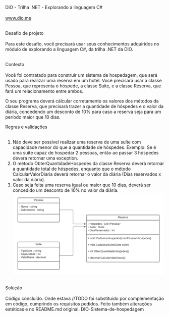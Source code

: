 DIO - Trilha .NET - Explorando a linguagem C# <br></br>
www.dio.me <br></br>

Desafio de projeto <br></br>
Para este desafio, você precisará usar seus conhecimentos adquiridos no módulo de explorando a linguagem C#, da trilha .NET da DIO.<br></br>

Contexto <br></br>
Você foi contratado para construir um sistema de hospedagem, que será usado para realizar uma reserva em um hotel. Você precisará usar a classe Pessoa, que representa o hóspede, a classe Suíte, e a classe Reserva, que fará um relacionamento entre ambos.

O seu programa deverá cálcular corretamente os valores dos métodos da classe Reserva, que precisará trazer a quantidade de hóspedes e o valor da diária, concedendo um desconto de 10% para caso a reserva seja para um período maior que 10 dias.

Regras e validações  <br></br>
1. Não deve ser possível realizar uma reserva de uma suíte com capacidade menor do que a quantidade de hóspedes. Exemplo: Se é uma suíte capaz de hospedar 2 pessoas, então ao passar 3 hóspedes deverá retornar uma exception.
2. O método ObterQuantidadeHospedes da classe Reserva deverá retornar a quantidade total de hóspedes, enquanto que o método CalcularValorDiaria deverá retornar o valor da diária (Dias reservados x valor da diária).
3. Caso seja feita uma reserva igual ou maior que 10 dias, deverá ser concedido um desconto de 10% no valor da diária.![Imagens](https://github.com/VivianeVida/-DIO-Sistema-de-hospedagem/blob/main/Imagens/diagrama_classe_hotel.png)  <br></br>

Solução <br></br>
Código concluído. Onde estava //TODO foi substituído por complementação em código, cumprindo os requisitos pedidos. Feito também alterações estéticas e no README.md original.
D I O - S i s t e m a - d e - h o s p e d a g e m 
 
 
